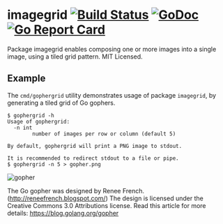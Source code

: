 imagegrid [![Build Status](https://travis-ci.org/mdlayher/imagegrid.svg?branch=master)](https://travis-ci.org/mdlayher/imagegrid) [![GoDoc](https://godoc.org/github.com/mdlayher/imagegrid?status.svg)](https://godoc.org/github.com/mdlayher/imagegrid) [![Go Report Card](https://goreportcard.com/badge/github.com/mdlayher/imagegrid)](https://goreportcard.com/report/github.com/mdlayher/imagegrid)
=========

Package imagegrid enables composing one or more images into a single image,
using a tiled grid pattern.  MIT Licensed.

Example
-------

The `cmd/gophergrid` utility demonstrates usage of package `imagegrid`,
by generating a tiled grid of Go gophers.

```
$ gophergrid -h
Usage of gophergrid:
  -n int
        number of images per row or column (default 5)

By default, gophergrid will print a PNG image to stdout.

It is recommended to redirect stdout to a file or pipe.
$ gophergrid -n 5 > gopher.png
```

![gopher](https://cloud.githubusercontent.com/assets/1926905/26433716/577f99a2-40d2-11e7-9c5d-85df9a7d9ec8.png)

The Go gopher was designed by Renee French. (http://reneefrench.blogspot.com/)
The design is licensed under the Creative Commons 3.0 Attributions license.
Read this article for more details: https://blog.golang.org/gopher
